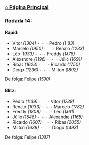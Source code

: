 ### [⌂ Página Principal](https://grupo-de-xadrez.github.io/)

### Rodada 14:

#### Rapid:

* Vitor *(1304)* `· - ·` Pedro *(1183)*  
* Marcelo *(1950)* `· - ·` Renato *(1233)*  
* Léo *(1933)* `· - ·` Freddy *(1878)*  
* Alexandre *(1196)* `· - ·` Júlio *(1691)*  
* Ribas *(1623)* `· - ·` Ricardo *(1750)*  
* Diogo *(1236)* `· - ·` Milton *(1892)*  

De folga: Felipe *(1590)*

#### Blitz:

* Pedro *(1139)* `· - ·` Vitor *(1238)*  
* Renato *(1033)* `· - ·` Marcelo *(1782)*  
* Freddy *(1808)* `· - ·` Léo *(1861)*  
* Júlio *(1548)* `· - ·` Alexandre *(1165)*  
* Ricardo *(1607)* `· - ·` Ribas *(2055)*  
* Milton *(1639)* `· - ·` Diogo *(1493)*  

De folga: Felipe *(1387)*

